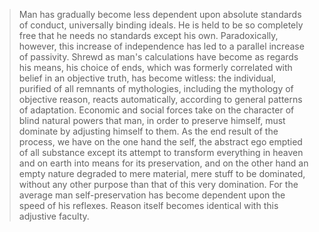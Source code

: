 > Man has gradually become less dependent upon absolute standards of conduct, universally binding ideals. He is held to be so completely free that he needs no standards except his own. Paradoxically, however, this increase of independence has led to a parallel increase of passivity. Shrewd as man's calculations have become as regards his means, his choice of ends, which was formerly correlated with belief in an objective truth, has become witless: the individual, purified of all remnants of mythologies, including the mythology of objective reason, reacts automatically, according to general patterns of adaptation. Economic and social forces take on the character of blind natural powers that man, in order to preserve himself, must dominate by adjusting himself to them. As the end result of the process, we have on the one hand the self, the abstract ego emptied of all substance except its attempt to transform everything in heaven and on earth into means for its preservation, and on the other hand an empty nature degraded to mere material, mere stuff to be dominated, without any other purpose than that of this very domination.
> For the average man self-preservation has become dependent upon the speed of his reflexes. Reason itself becomes identical with this adjustive faculty.
